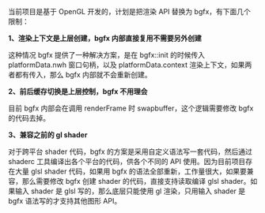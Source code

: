 当前项目是基于 OpenGL 开发的，计划是把渲染 API 替换为 bgfx，有下面几个限制：

**1、渲染上下文是上层创建，bgfx 内部直接复用不需要另外创建**

这种情况 bgfx 提供了一种解决方案，是在 bgfx::init 的时候传入 platformData.nwh 窗口句柄，以及 platformData.context 渲染上下文，如果两者都有传入，那么 bgfx 内部就不会重新创建。

**2、前后缓存切换是上层控制，bgfx 不用理会**

目前 bgfx 内部会在调用 renderFrame 时 swapbuffer，这个逻辑需要修改 bgfx 的代码去掉。

**3、兼容之前的 gl shader**

对于跨平台 shader 代码，bgfx 的方案是采用自定义语法写一套代码，然后通过 shaderc 工具编译出各个平台的代码，供各个不同的 API 使用。因为目前项目存在大量 glsl shader 代码，如果用 bgfx 的语法全部重新，工作量很大，如果要兼容，那么需要修改 bgfx 创建 shader 的代码，直接支持读取编译 glsl shader。如果输入 shader 是 glsl 写的，那么底层只能使用 gl 渲染，只用输入 shader 是 bgfx 语法写的才支持其他图形 API。